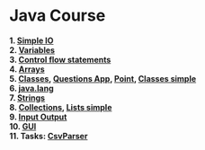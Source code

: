 # Java Course

**1. [Simple IO](https://github.com/ValentinTonkov/java-io-simple)**   
**2. [Variables](https://github.com/ValentinTonkov/variables-java)**   
**3. [Control flow statements](https://github.com/ValentinTonkov/control-flow-statements-java)**   
**4. [Arrays](https://github.com/ValentinTonkov/arrays-java)**   
**5. [Classes](https://github.com/ValentinTonkov/oop-java), [Questions App](https://github.com/ValentinTonkov/questions-java/tree/master), [Point](https://github.com/ValentinTonkov/point-java), [Classes simple](https://github.com/ValentinTonkov/java-classes-simple)**   
**6. [java.lang](https://github.com/ValentinTonkov/java-lang/tree/master)**   
**7. [Strings](https://github.com/ValentinTonkov/strings-java)**  
**8. [Collections](https://github.com/ValentinTonkov/java-util), [Lists simple](https://github.com/ValentinTonkov/java-lists-simple)**   
**9. [Input Output](https://github.com/ValentinTonkov/io-java)**  
**10. [GUI](https://github.com/ValentinTonkov/gui-java)**  
**11. Tasks: [CsvParser](https://github.com/ValentinTonkov/csv-parser)**
